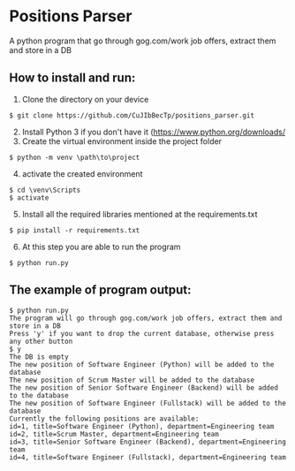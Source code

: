 # Positions Parser

A python program that go through gog.com/work job offers, extract them and store in a DB

## How to install and run:

1. Clone the directory on your device
```
$ git clone https://github.com/CuJIbBecTp/positions_parser.git
```
2. Install Python 3 if you don't have it (https://www.python.org/downloads/
3. Create the virtual environment inside the project folder
```
$ python -m venv \path\to\project
```
4. activate the created environment
```
$ cd \venv\Scripts
$ activate
```
5. Install all the required libraries mentioned at the requirements.txt
```
$ pip install -r requirements.txt
```
6. At this step you are able to run the program
```
$ python run.py
```
   
## The example of program output:
```
$ python run.py
The program will go through gog.com/work job offers, extract them and store in a DB
Press 'y' if you want to drop the current database, otherwise press any other button 
$ y
The DB is empty
The new position of Software Engineer (Python) will be added to the database
The new position of Scrum Master will be added to the database
The new position of Senior Software Engineer (Backend) will be added to the database
The new position of Software Engineer (Fullstack) will be added to the database
Currently the following positions are available:
id=1, title=Software Engineer (Python), department=Engineering team
id=2, title=Scrum Master, department=Engineering team
id=3, title=Senior Software Engineer (Backend), department=Engineering team
id=4, title=Software Engineer (Fullstack), department=Engineering team
```
